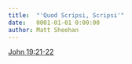```yaml
---
title:  "'Quod Scripsi, Scripsi'"
date:   0001-01-01 0:00:00
author: Matt Sheehan
---
```


[John 19:21-22](https://www.biblegateway.com/passage/?search=john%2019:21-22&version=NIV)